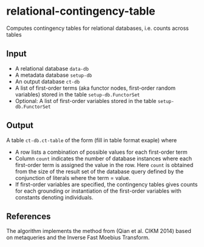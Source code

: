 # relational-contingency-table
Computes contingency tables for relational databases, i.e. counts across tables

## Input

+ A relational database  `data-db`
+ A metadata database `setup-db`
+ An output database `ct-db`
+ A list of first-order terms (aka functor nodes, first-order random variables) stored in the table `setup-db.FunctorSet`
+ Optional: A list of first-order variables stored in the table `setup-db.FunctorSet`


## Output

A table `ct-db.ct-table` of the form (fill in table format exaple) where

+ A row lists a combination of possible values for each first-order term
+ Column `count` indicates the number of database instances where each first-order term is assigned the value in the row. Here `count` is obtained from the size of the result set of the database query defined by the conjunction of literals where the term = value.
+ If first-order variables are specified, the contingency tables gives counts for each grounding or instantiation of the first-order variables with constants denoting individuals. 


## References

The algorithm implements the method from (Qian et al. CIKM 2014) based on metaqueries and the Inverse Fast Moebius Transform.
